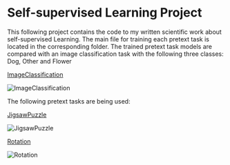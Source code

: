 # Self-supervised Learning Project

This following project contains the code to my written scientific work about self-supervised Learning. The main file for training each pretext task is located in the corresponding folder. The trained pretext task models are compared with an image classification task with the following three classes: Dog, Other and Flower

[ImageClassification](https://github.com/HuhnRetter/Praxisprojekt/tree/main/ImageClassification)

![ImageClassification](https://github.com/HuhnRetter/Praxisprojekt/tree/main/Images/imageClassification.jpg)

The following pretext tasks are being used:

[JigsawPuzzle](https://github.com/HuhnRetter/Praxisprojekt/tree/main/JigsawPuzzle)

![JigsawPuzzle](https://github.com/HuhnRetter/Praxisprojekt/tree/main/Images/JigsawSiameseNetwork.jpg)

[Rotation](https://github.com/HuhnRetter/Praxisprojekt/tree/main/Rotation)

![Rotation](https://github.com/HuhnRetter/Praxisprojekt/tree/main/Images/rotatedog.jpg)



